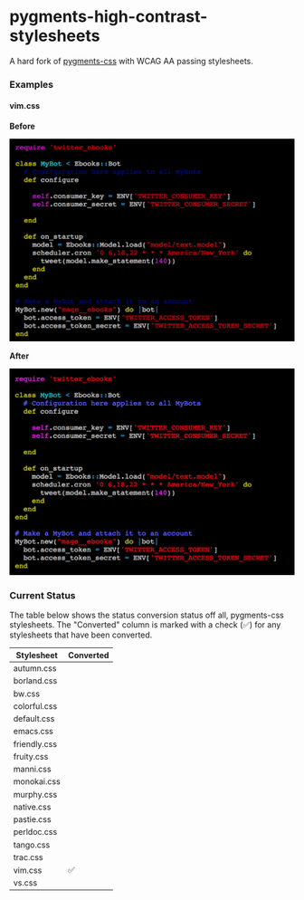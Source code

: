 # pygments-high-contrast-stylesheets

A hard fork of [pygments-css](https://github.com/richleland/pygments-css) with WCAG AA passing stylesheets.

### Examples

#### vim.css

**Before**

![](screenshots/vim-before.png)

**After**

![](screenshots/vim-after.png)

### Current Status

The table below shows the status conversion status off all, pygments-css stylesheets. The "Converted" column is marked with a check (✅) for any stylesheets that have been converted.

|Stylesheet|Converted|
|---|---|
|autumn.css||
|borland.css||
|bw.css||
|colorful.css||
|default.css||
|emacs.css||
|friendly.css||
|fruity.css||
|manni.css||
|monokai.css||
|murphy.css||
|native.css||
|pastie.css||
|perldoc.css||
|tango.css||
|trac.css||
|vim.css|✅|
|vs.css||